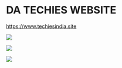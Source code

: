 # DA TECHIES WEBSITE 
https://www.techiesindia.site
<p align="left">
  
  <a href="https://www.youtube.com/datechies" target="_blank"><img src="https://img.shields.io/badge/Youtube-Da%20Techies%20-red?style=for-the-badge&logo=youtube"></a>

  <a href="https://github.com/datechies" target="_blank"><img src="https://img.shields.io/badge/Github-Da--Techies-green?style=for-the-badge&logo=github"></a>

  <a href="https://www.instagram.com/datechies" target="_blank"><img src="https://img.shields.io/badge/Instagram%20-%40datechies-orange?style=for-the-badge&logo=instagram"></a>


</p>



